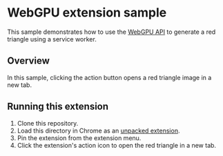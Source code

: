 # WebGPU extension sample

This sample demonstrates how to use the [WebGPU API](https://webgpu.dev/) to generate a red triangle using a service worker.

## Overview

In this sample, clicking the action button opens a red triangle image in a new tab.

## Running this extension

1. Clone this repository.
2. Load this directory in Chrome as an [unpacked extension](https://developer.chrome.com/docs/extensions/mv3/getstarted/development-basics/#load-unpacked).
3. Pin the extension from the extension menu.
4. Click the extension's action icon to open the red triangle in a new tab.
